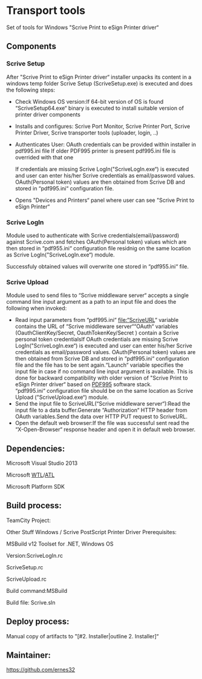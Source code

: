 Transport tools
===============

Set of tools for Windows "Scrive Print to eSign Printer driver“

Components
----------

### Scrive Setup

After "Scrive Print to eSign Printer driver“ installer unpacks its
content in a windows temp folder Scrive Setup (ScriveSetup.exe) is
executed and does the following steps:

-   Check Windows OS version:If 64-bit version of OS is found
    “ScriveSetup64.exe“ binary is executed to install suitable version
    of printer driver components

-   Installs and configures: Scrive Port Monitor, Scrive Printer Port,
    Scrive Printer Driver, Scrive transporter tools (uploader,
    login, ..)

-   Authenticates User:
    OAuth credentials can be provided within installer in pdf995.ini file
    If older PDF995 printer is present pdf995.ini file is overrided with that one

    If credentials are missing Scrive LogIn("ScriveLogIn.exe“) is executed and user can enter
    his/her Scrive credentials as email/password values.
    OAuth(Personal token) values are then obtained from Scrive DB and stored in “pdf995.ini“ configuration file.
    
-   Opens "Devices and Printers“ panel where user can see "Scrive Print
    to eSign Printer“

### Scrive LogIn

Module used to authenticate with Scrive credentials(email/password)
against Scrive.com and fetches OAuth(Personal token) values which are
then stored in “pdf955.ini“ configuration file residnig on the same
location as Scrive LogIn("ScriveLogIn.exe“) module.

Successfuly obtained values will overwrite one stored in “pdf955.ini“
file.

### Scrive Upload

Module used to send files to “Scrive middleware server“ accepts a single
command line input argument as a path to an input file and does the
following when invoked:

-   Read input parameters from “pdf995.ini“
    [file:“ScriveURL](file:“ScriveURL)“ variable contains the URL of
    “Scrive middleware server““OAuth“ variables (OauthClientKey/Secret,
    OauthTokenKey/Secret ) contain a Scrive personal token credentialsIf
    OAuth credentials are missing Scrive LogIn("ScriveLogIn.exe“) is
    executed and user can enter his/her Scrive credentials as
    email/password values. OAuth(Personal token) values are then
    obtained from Scrive DB and stored in “pdf995.ini“ configuration
    file and the file has to be sent again.“Launch“ variable specifies
    the input file in case if no command line input argument
    is available. This is done for backward compatibility with older
    version of "Scrive Print to eSign Printer driver“ based on
    [PDF995](http://www.pdf995.com/) software stack.\
    “pdf995.ini“ configuration file should be on the same location as
    Scrive Upload ("ScriveUpload.exe“) module.
-   Send the input file to ScriveURL(“Scrive middleware server“):Read
    the input file to a data buffer.Generate “Authorization“ HTTP header
    from OAuth variables.Send the data over HTTP PUT request
    to ScriveURL.
-   Open the default web browser:If the file was successful sent read
    the “X-Open-Browser“ response header and open it in default
    web browser.

Dependencies:
-------------

Microsoft Visual Studio 2013

Microsoft
[WTL](https://en.wikipedia.org/wiki/Windows_Template_Library)/[ATL](https://en.wikipedia.org/wiki/Active_Template_Library)

Microsoft Platform SDK

Build process:
--------------

TeamCity Project:

Other Stuff Windows / Scrive PostScript Printer Driver Prerequisites:

MSBuild v12 Toolset for .NET, Windows OS

Version:ScriveLogIn.rc

ScriveSetup.rc

ScriveUpload.rc

Build command:MSBuild

Build file: Scrive.sln

Deploy process:
---------------

Manual copy of artifacts to "\[\#2. Installer|outline 2. Installer\]“

Maintainer:
-----------

[<https://github.com/ernes32>](https://github.com/ernes32)
